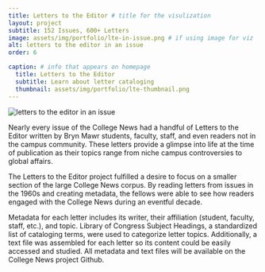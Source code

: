 ```yaml
---
title: Letters to the Editor # title for the visulization
layout: project
subtitle: 152 Issues, 600+ Letters
image: assets/img/portfolio/lte-in-issue.png # if using image for viz
alt: letters to the editor in an issue
order: 6

caption: # info that appears on homepage
  title: Letters to the Editor
  subtitle: Learn about letter cataloging
  thumbnail: assets/img/portfolio/lte-thumbnail.png
---
```


<!--  
To use an image: add relative url and alt text below and uncomment/copy paste

<img class="img-fluid d-block mx-auto" src="{{ site.baseurl }}/assets/img" alt="">

--> 

<img class="img-fluid d-block mx-auto" src="{{ site.baseurl }}/assets/img/portfolio/lte-in-issue.PNG" alt="letters to the editor in an issue">

Nearly every issue of the College News had a handful of Letters to the Editor written by Bryn Mawr students, faculty, staff, and even readers not in the campus community. These letters provide a glimpse into life at the time of publication as their topics range from niche campus controversies to global affairs.

The Letters to the Editor project fulfilled a desire to focus on a smaller section of the large College News corpus. By reading letters from issues in the 1960s and creating metadata, the fellows were able to see how readers engaged with the College News during an eventful decade.

Metadata for each letter includes its writer, their affiliation (student, faculty, staff, etc.), and topic. Library of Congress Subject Headings, a standardized list of cataloging terms, were used to categorize letter topics. Additionally, a text file was assembled for each letter so its content could be easily accessed and studied. All metadata and text files will be available on the College News project Github.
